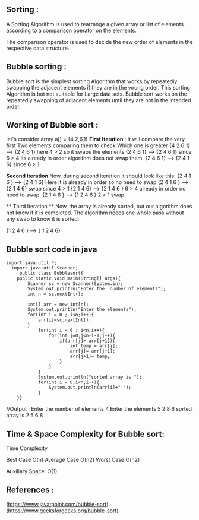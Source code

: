 ## Sorting :
A Sorting Algorithm is used to rearrange a given array or list of elements according to a comparison operator on the elements. 

The comparison operator is used to decide the new order of elements in the respective data structure.

## Bubble sorting :
Bubble sort is the simplest sorting Algorithm that works by repeatedly swapping the adjacent elements if they are in the wrong order. This sorting Algorithm is bot not suitable for Large data sets.
Bubble sort works on the repeatedly swapping of adjacent elements until they are not in the intended order. 

## Working of Bubble sort :
let's consider array a[] = {4,2,6,1}
**First Iteration** : it will compare the very first Two elements comparing them to check Which one is greater
{4 2 6 1} --> {2 4 6 1} here 4 > 2 so it swaps the elements
{2 4 6 1} --> {2 4 6 1} since 6 > 4 its already in order algorithm does not swap them.
{2 4 6 1} --> {2 4 1 6} since 6 > 1 


**Second Iteration** 
Now, during second iteration it should look like this:
{2 4 1 6 } --> {2 4 1 6} Here it is already in order so no need to swap
{2 4 1 6 } --> {2 1 4 6} swap since 4 > 1
{2 1 4 6} --> {2 1 4 6 } 6 > 4 already in order no need to swap.
{2 1 4 6 } --> {1 2 4 6 } 2 > 1 swap.

** Third Iteration **
Now, the array is already sorted, but our algorithm does not know if it is completed.
The algorithm needs one whole pass without any swap to know it is sorted.

{1 2 4 6 } --> { 1 2 4 6}

## Bubble sort code in java
````
import java.util.*;
  import java.util.Scanner;
     public class Bubblesort{
    public static void main(String[] args){
        Scanner sc = new Scanner(System.in);
        System.out.println("Enter the  number of elements");
        int n = sc.nextInt();
        
        int[] arr = new int[n];
        System.out.println("Enter the elements");
        for(int i = 0 ; i<n;i++){
            arr[i]=sc.nextInt();
        }
            for(int i = 0 ; i<n;i++){
                for(int j=0;j<n-i-1;j++){
                    if(arr[j]> arr[j+1]){
                        int temp = arr[j];
                        arr[j]= arr[j+1];
                        arr[j+1]= temp;
                    }
                }
            }
            System.out.println("sorted array is ");
            for(int i = 0;i<n;i++){
                System.out.println(arr[i]+" ");
            }
    }}     
  ````      

 //Output :
  Enter the  number of elements
  4
  Enter the elements
  5
  2
  8
  6
 sorted array is
  2
  5
  6
  8

## Time & Space Complexity for Bubble sort:
Time Complexity

Best Case	O(n)
Average Case	O(n2)
Worst Case	O(n2)

Auxiliary Space: O(1)

## References :
(https://www.javatpoint.com/bubble-sort)
(https://www.geeksforgeeks.org/bubble-sort)
